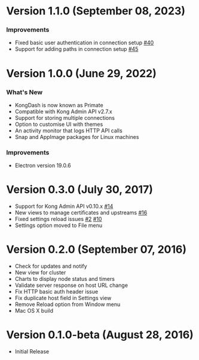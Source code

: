# Version 1.1.0 (September 08, 2023)
### Improvements
- Fixed basic user authentication in connection setup
[#40](https://github.com/getprimate/primate/issues/40)
- Support for adding paths in connection setup
[#45](https://github.com/getprimate/primate/issues/45)

# Version 1.0.0 (June 29, 2022)
### What's New
- KongDash is now known as Primate
- Compatible with Kong Admin API v2.7.x
- Support for storing multiple connections
- Option to customise UI with themes
- An activity monitor that logs HTTP API calls
- Snap and AppImage packages for Linux machines

### Improvements
- Electron version 19.0.6


# Version 0.3.0 (July 30, 2017)

- Support for Kong Admin API v0.10.x
[#14](https://github.com/getprimate/primate/issues/14)
- New views to manage certificates and upstreams
[#16](https://github.com/getprimate/primate/issues/16)
- Fixed settings reload issues [#2](https://github.com/getprimate/primate/issues/2)
[#10](https://github.com/getprimate/primate/issues/10)
- Settings option moved to File menu


# Version 0.2.0 (September 07, 2016)

- Check for updates and notify
- New view for cluster
- Charts to display node status and timers
- Validate server response on host URL change
- Fix HTTP basic auth header issue
- Fix duplicate host field in Settings view
- Remove Reload option from Window menu
- Mac OS X build

# Version 0.1.0-beta (August 28, 2016)

- Initial Release